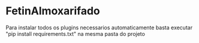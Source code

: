 # FetinAlmoxarifado

Para instalar todos os plugins necessarios automaticamente basta executar "pip install requirements.txt" na mesma pasta do projeto